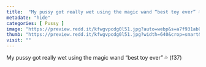 ```yaml
---
title:  "My pussy got really wet using the magic wand “best toy ever” 💦 (f37)"
metadate: "hide"
categories: [ Pussy ]
image: "https://preview.redd.it/kfwgvpcdg0l51.jpg?auto=webp&s=a7f931ab0c95f4320fb6d8171cda22fcb61f5cbe"
thumb: "https://preview.redd.it/kfwgvpcdg0l51.jpg?width=640&crop=smart&auto=webp&s=e6467d118b0c1c8272b844aa4bdefdb4753a8ea8"
visit: ""
---
```

My pussy got really wet using the magic wand “best toy ever” 💦 (f37)
